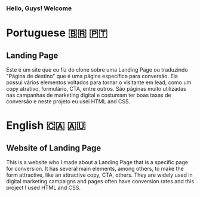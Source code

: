 ### Hello, Guys! Welcome

# Portuguese 🇧🇷 🇵🇹
## Landing Page
 Este é um site que eu fiz do clone sobre uma Landing Page ou traduzindo "Página de destino" que é uma página específica para conversão. Ela possui vários elementos voltados para tornar o visitante em lead, como um copy atrativo, formulário, CTA, entre outros. São páginas muito utilizadas nas campanhas de marketing digital e costumam ter boas taxas de conversão e neste projeto eu usei HTML and CSS.

# English 🇨🇦 🇦🇺
## Website of Landing Page
This is a website who I made about a Landing Page that is a specific page for conversion. It has several main elements, among others, to make the form attractive, like an attractive copy, CTA, others. They are widely used in digital marketing campaigns and pages often have conversion rates and this project I used HTML and CSS.

